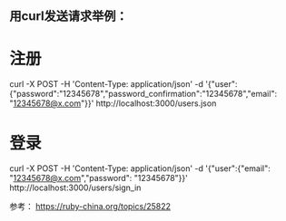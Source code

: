 ## 用curl发送请求举例：

# 注册
curl -X POST -H 'Content-Type: application/json' -d '{"user":{"password":"12345678","password_confirmation":"12345678","email": "12345678@x.com"}}' http://localhost:3000/users.json

# 登录
curl -X POST -H 'Content-Type: application/json' -d '{"user":{"email": "12345678@x.com","password": "12345678"}}' http://localhost:3000/users/sign_in





参考：
https://ruby-china.org/topics/25822
